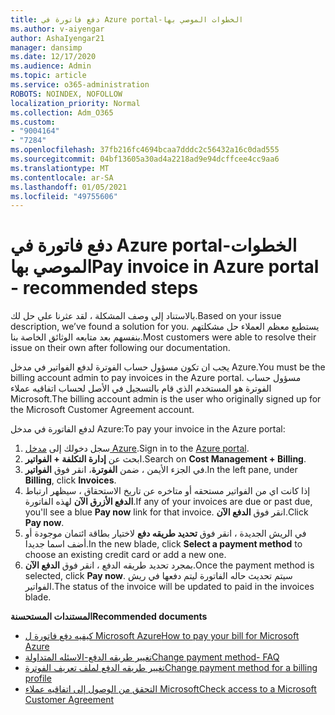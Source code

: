 ```yaml
---
title: دفع فاتورة في Azure portal-الخطوات الموصي بها
ms.author: v-aiyengar
author: AshaIyengar21
manager: dansimp
ms.date: 12/17/2020
ms.audience: Admin
ms.topic: article
ms.service: o365-administration
ROBOTS: NOINDEX, NOFOLLOW
localization_priority: Normal
ms.collection: Adm_O365
ms.custom:
- "9004164"
- "7284"
ms.openlocfilehash: 37fb216fc4694bcaa7dddc2c56432a16c0dad555
ms.sourcegitcommit: 04bf13605a30ad4a2218ad9e94dcffcee4cc9aa6
ms.translationtype: MT
ms.contentlocale: ar-SA
ms.lasthandoff: 01/05/2021
ms.locfileid: "49755606"
---
```

# <a name="pay-invoice-in-azure-portal---recommended-steps"></a><span data-ttu-id="5d915-102">دفع فاتورة في Azure portal-الخطوات الموصي بها</span><span class="sxs-lookup"><span data-stu-id="5d915-102">Pay invoice in Azure portal - recommended steps</span></span>

<span data-ttu-id="5d915-103">بالاستناد إلى وصف المشكلة ، لقد عثرنا علي حل لك.</span><span class="sxs-lookup"><span data-stu-id="5d915-103">Based on your issue description, we’ve found a solution for you.</span></span> <span data-ttu-id="5d915-104">يستطيع معظم العملاء حل مشكلتهم بنفسهم بعد متابعه الوثائق الخاصة بنا.</span><span class="sxs-lookup"><span data-stu-id="5d915-104">Most customers were able to resolve their issue on their own after following our documentation.</span></span>

<span data-ttu-id="5d915-105">يجب ان تكون مسؤول حساب الفوترة لدفع الفواتير في مدخل Azure.</span><span class="sxs-lookup"><span data-stu-id="5d915-105">You must be the billing account admin to pay invoices in the Azure portal.</span></span> <span data-ttu-id="5d915-106">مسؤول حساب الفوترة هو المستخدم الذي قام بالتسجيل في الأصل لحساب اتفاقيه عملاء Microsoft.</span><span class="sxs-lookup"><span data-stu-id="5d915-106">The billing account admin is the user who originally signed up for the Microsoft Customer Agreement account.</span></span> 

<span data-ttu-id="5d915-107">لدفع الفاتورة في مدخل Azure:</span><span class="sxs-lookup"><span data-stu-id="5d915-107">To pay your invoice in the Azure portal:</span></span> 

1. <span data-ttu-id="5d915-108">سجل دخولك إلى [مدخل Azure](https://portal.azure.com/).</span><span class="sxs-lookup"><span data-stu-id="5d915-108">Sign in to the [Azure portal](https://portal.azure.com/).</span></span>
1. <span data-ttu-id="5d915-109">ابحث عن **إدارة التكلفة + الفواتير**.</span><span class="sxs-lookup"><span data-stu-id="5d915-109">Search on **Cost Management + Billing**.</span></span>
1. <span data-ttu-id="5d915-110">في الجزء الأيمن ، ضمن **الفوترة**، انقر فوق **الفواتير**.</span><span class="sxs-lookup"><span data-stu-id="5d915-110">In the left pane, under **Billing**, click **Invoices**.</span></span>
1. <span data-ttu-id="5d915-111">إذا كانت اي من الفواتير مستحقه أو متاخره عن تاريخ الاستحقاق ، سيظهر ارتباط **الدفع الأزرق الآن** لهذه الفاتورة.</span><span class="sxs-lookup"><span data-stu-id="5d915-111">If any of your invoices are due or past due, you'll see a blue **Pay now** link for that invoice.</span></span> <span data-ttu-id="5d915-112">انقر فوق **الدفع الآن**.</span><span class="sxs-lookup"><span data-stu-id="5d915-112">Click **Pay now**.</span></span>
1. <span data-ttu-id="5d915-113">في الريش الجديدة ، انقر فوق **تحديد طريقه دفع** لاختيار بطاقة ائتمان موجودة أو أضف اسما جديدا.</span><span class="sxs-lookup"><span data-stu-id="5d915-113">In the new blade, click **Select a payment method** to choose an existing credit card or add a new one.</span></span>
1. <span data-ttu-id="5d915-114">بمجرد تحديد طريقه الدفع ، انقر فوق **الدفع الآن**.</span><span class="sxs-lookup"><span data-stu-id="5d915-114">Once the payment method is selected, click **Pay now**.</span></span>
<span data-ttu-id="5d915-115">سيتم تحديث حاله الفاتورة ليتم دفعها في ريش الفواتير.</span><span class="sxs-lookup"><span data-stu-id="5d915-115">The status of the invoice will be updated to paid in the invoices blade.</span></span>

<span data-ttu-id="5d915-116">**المستندات المستحسنة**</span><span class="sxs-lookup"><span data-stu-id="5d915-116">**Recommended documents**</span></span>

- [<span data-ttu-id="5d915-117">كيفيه دفع فاتورة ل Microsoft Azure</span><span class="sxs-lookup"><span data-stu-id="5d915-117">How to pay your bill for Microsoft Azure</span></span>](https://docs.microsoft.com/azure/cost-management-billing/understand/pay-bill)
- [<span data-ttu-id="5d915-118">تغيير طريقه الدفع-الاسئله المتداولة</span><span class="sxs-lookup"><span data-stu-id="5d915-118">Change payment method- FAQ</span></span>](https://docs.microsoft.com/azure/billing/billing-how-to-change-credit-card?WT.mc_id=Portal-Microsoft_Azure_Support#frequently-asked-questions)
- [<span data-ttu-id="5d915-119">تغيير طريقه الدفع لملف تعريف الفوترة</span><span class="sxs-lookup"><span data-stu-id="5d915-119">Change payment method for a billing profile</span></span>](https://docs.microsoft.com/azure/cost-management-billing/manage/change-credit-card?WT.mc_id=Portal-Microsoft_Azure_Support#manage-credit-cards-for-a-microsoft-customer-agreement)
- [<span data-ttu-id="5d915-120">التحقق من الوصول إلى اتفاقيه عملاء Microsoft</span><span class="sxs-lookup"><span data-stu-id="5d915-120">Check access to a Microsoft Customer Agreement</span></span>](https://docs.microsoft.com/azure/cost-management-billing/manage/change-credit-card?WT.mc_id=Portal-Microsoft_Azure_Support%22%20%5Cl%20%22manage-credit-cards-for-a-microsoft-customer-agreement%22%20%5Ct%20%22_blank#check-the-type-of-your-account)
